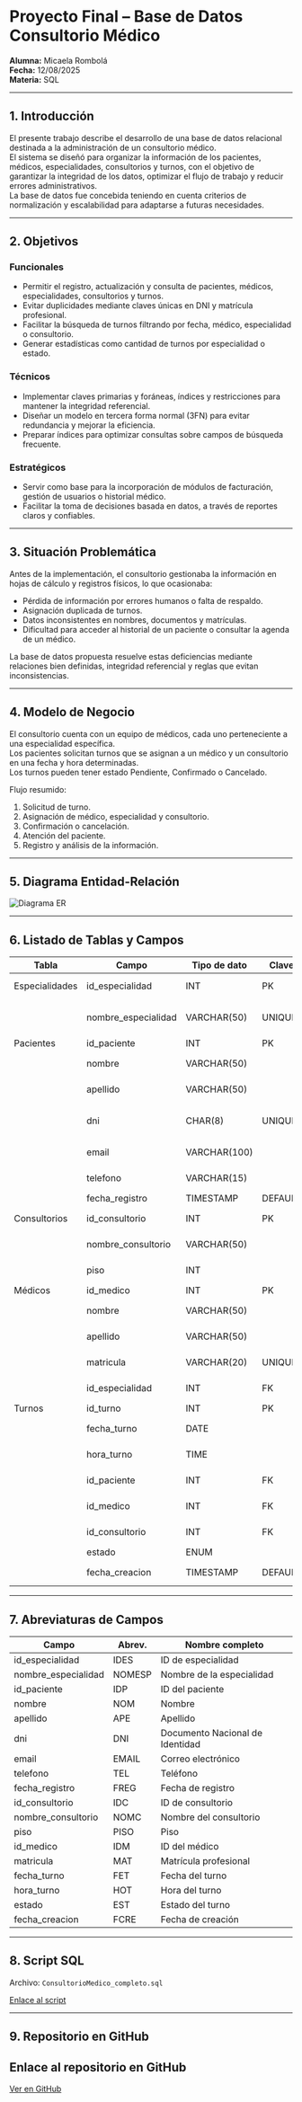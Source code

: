 # Proyecto Final – Base de Datos Consultorio Médico

**Alumna:** Micaela Rombolá  
**Fecha:** 12/08/2025  
**Materia:** SQL  

---

## 1. Introducción
El presente trabajo describe el desarrollo de una base de datos relacional destinada a la administración de un consultorio médico.  
El sistema se diseñó para organizar la información de los pacientes, médicos, especialidades, consultorios y turnos, con el objetivo de garantizar la integridad de los datos, optimizar el flujo de trabajo y reducir errores administrativos.  
La base de datos fue concebida teniendo en cuenta criterios de normalización y escalabilidad para adaptarse a futuras necesidades.

---

## 2. Objetivos

### Funcionales
- Permitir el registro, actualización y consulta de pacientes, médicos, especialidades, consultorios y turnos.
- Evitar duplicidades mediante claves únicas en DNI y matrícula profesional.
- Facilitar la búsqueda de turnos filtrando por fecha, médico, especialidad o consultorio.
- Generar estadísticas como cantidad de turnos por especialidad o estado.

### Técnicos
- Implementar claves primarias y foráneas, índices y restricciones para mantener la integridad referencial.
- Diseñar un modelo en tercera forma normal (3FN) para evitar redundancia y mejorar la eficiencia.
- Preparar índices para optimizar consultas sobre campos de búsqueda frecuente.

### Estratégicos
- Servir como base para la incorporación de módulos de facturación, gestión de usuarios o historial médico.
- Facilitar la toma de decisiones basada en datos, a través de reportes claros y confiables.

---

## 3. Situación Problemática
Antes de la implementación, el consultorio gestionaba la información en hojas de cálculo y registros físicos, lo que ocasionaba:
- Pérdida de información por errores humanos o falta de respaldo.
- Asignación duplicada de turnos.
- Datos inconsistentes en nombres, documentos y matrículas.
- Dificultad para acceder al historial de un paciente o consultar la agenda de un médico.

La base de datos propuesta resuelve estas deficiencias mediante relaciones bien definidas, integridad referencial y reglas que evitan inconsistencias.

---

## 4. Modelo de Negocio
El consultorio cuenta con un equipo de médicos, cada uno perteneciente a una especialidad específica.  
Los pacientes solicitan turnos que se asignan a un médico y un consultorio en una fecha y hora determinadas.  
Los turnos pueden tener estado Pendiente, Confirmado o Cancelado.  

Flujo resumido:
1. Solicitud de turno.
2. Asignación de médico, especialidad y consultorio.
3. Confirmación o cancelación.
4. Atención del paciente.
5. Registro y análisis de la información.

---

## 5. Diagrama Entidad-Relación
![Diagrama ER](ConsultorioMedico_Rombola_ERD.png)

---

## 6. Listado de Tablas y Campos

| Tabla | Campo | Tipo de dato | Clave | Descripción |
|-------|-------|-------------|-------|-------------|
| Especialidades | id_especialidad | INT | PK | ID de la especialidad |
|  | nombre_especialidad | VARCHAR(50) | UNIQUE | Nombre único de la especialidad |
| Pacientes | id_paciente | INT | PK | ID del paciente |
|  | nombre | VARCHAR(50) |  | Nombre del paciente |
|  | apellido | VARCHAR(50) |  | Apellido del paciente |
|  | dni | CHAR(8) | UNIQUE | Documento Nacional de Identidad |
|  | email | VARCHAR(100) |  | Correo electrónico |
|  | telefono | VARCHAR(15) |  | Teléfono de contacto |
|  | fecha_registro | TIMESTAMP | DEFAULT | Fecha de alta |
| Consultorios | id_consultorio | INT | PK | ID del consultorio |
|  | nombre_consultorio | VARCHAR(50) |  | Nombre identificatorio |
|  | piso | INT |  | Piso del edificio |
| Médicos | id_medico | INT | PK | ID del médico |
|  | nombre | VARCHAR(50) |  | Nombre del médico |
|  | apellido | VARCHAR(50) |  | Apellido del médico |
|  | matricula | VARCHAR(20) | UNIQUE | Matrícula profesional |
|  | id_especialidad | INT | FK | Relación con Especialidades |
| Turnos | id_turno | INT | PK | ID del turno |
|  | fecha_turno | DATE |  | Fecha programada |
|  | hora_turno | TIME |  | Hora programada |
|  | id_paciente | INT | FK | Relación con Pacientes |
|  | id_medico | INT | FK | Relación con Médicos |
|  | id_consultorio | INT | FK | Relación con Consultorios |
|  | estado | ENUM |  | Estado actual |
|  | fecha_creacion | TIMESTAMP | DEFAULT | Fecha y hora de registro |

---

## 7. Abreviaturas de Campos

| Campo | Abrev. | Nombre completo |
|---|---|---|
| id_especialidad | IDES | ID de especialidad |
| nombre_especialidad | NOMESP | Nombre de la especialidad |
| id_paciente | IDP | ID del paciente |
| nombre | NOM | Nombre |
| apellido | APE | Apellido |
| dni | DNI | Documento Nacional de Identidad |
| email | EMAIL | Correo electrónico |
| telefono | TEL | Teléfono |
| fecha_registro | FREG | Fecha de registro |
| id_consultorio | IDC | ID de consultorio |
| nombre_consultorio | NOMC | Nombre del consultorio |
| piso | PISO | Piso |
| id_medico | IDM | ID del médico |
| matricula | MAT | Matrícula profesional |
| fecha_turno | FET | Fecha del turno |
| hora_turno | HOT | Hora del turno |
| estado | EST | Estado del turno |
| fecha_creacion | FCRE | Fecha de creación |

---

## 8. Script SQL
Archivo: `ConsultorioMedico_completo.sql`

[Enlace al script](ConsultorioMedico_completo.sql)

---

## 9. Repositorio en GitHub
## Enlace al repositorio en GitHub
[Ver en GitHub](https://github.com/Micaelarombola/ConsultoriomedicoRombola)
